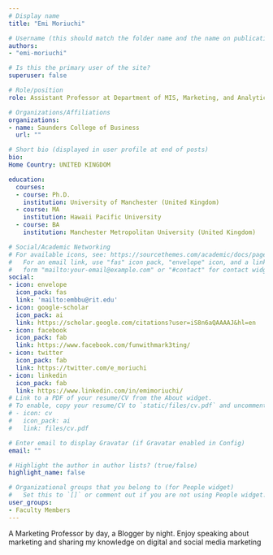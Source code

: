 ```yaml
---
# Display name
title: "Emi Moriuchi"

# Username (this should match the folder name and the name on publications)
authors:
- "emi-moriuchi"

# Is this the primary user of the site?
superuser: false

# Role/position
role: Assistant Professor at Department of MIS, Marketing, and Analytics

# Organizations/Affiliations
organizations:
- name: Saunders College of Business
  url: ""

# Short bio (displayed in user profile at end of posts)
bio: 
Home Country: UNITED KINGDOM

education:
  courses:
  - course: Ph.D.
    institution: University of Manchester (United Kingdom)
  - course: MA
    institution: Hawaii Pacific University
  - course: BA
    institution: Manchester Metropolitan University (United Kingdom)

# Social/Academic Networking
# For available icons, see: https://sourcethemes.com/academic/docs/page-builder/#icons
#   For an email link, use "fas" icon pack, "envelope" icon, and a link in the
#   form "mailto:your-email@example.com" or "#contact" for contact widget.
social:
- icon: envelope
  icon_pack: fas
  link: 'mailto:embbu@rit.edu'
- icon: google-scholar
  icon_pack: ai
  link: https://scholar.google.com/citations?user=iS8n6aQAAAAJ&hl=en
- icon: facebook
  icon_pack: fab
  link: https://www.facebook.com/funwithmark3ting/
- icon: twitter
  icon_pack: fab
  link: https://twitter.com/e_moriuchi
- icon: linkedin
  icon_pack: fab
  link: https://www.linkedin.com/in/emimoriuchi/
# Link to a PDF of your resume/CV from the About widget.
# To enable, copy your resume/CV to `static/files/cv.pdf` and uncomment the lines below.
# - icon: cv
#   icon_pack: ai
#   link: files/cv.pdf

# Enter email to display Gravatar (if Gravatar enabled in Config)
email: ""

# Highlight the author in author lists? (true/false)
highlight_name: false

# Organizational groups that you belong to (for People widget)
#   Set this to `[]` or comment out if you are not using People widget.
user_groups:
- Faculty Members
---
```


A Marketing Professor by day, a Blogger by night. Enjoy speaking about marketing and sharing my knowledge on digital and social media marketing
